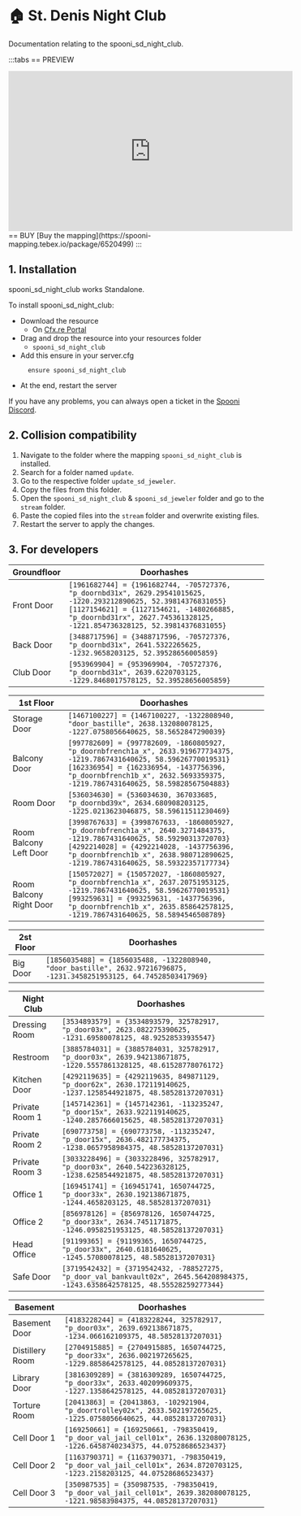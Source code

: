 # 🏠 St. Denis Night Club
Documentation relating to the spooni_sd_night_club.

<Badge type="warning" text="DISCLAIMER: This MLO is only an add-on to the existing St. Denis Saloon MLO from R*" />

:::tabs
== PREVIEW
<iframe width="560" height="315" src="https://www.youtube.com/embed/R52JiHn3LC8?si=NV0t88goGJOK2ITa" frameborder="0" allow="accelerometer; autoplay; clipboard-write; encrypted-media; gyroscope; picture-in-picture; web-share" referrerpolicy="strict-origin-when-cross-origin" allowfullscreen></iframe>
== BUY
[Buy the mapping](https://spooni-mapping.tebex.io/package/6520499)
:::

## 1. Installation
spooni_sd_night_club works Standalone.  

To install spooni_sd_night_club:
- Download the resource
  - On [Cfx.re Portal](https://portal.cfx.re/)
- Drag and drop the resource into your resources folder
  - `spooni_sd_night_club`
- Add this ensure in your server.cfg
  ```
    ensure spooni_sd_night_club
  ```
- At the end, restart the server

If you have any problems, you can always open a ticket in the [Spooni Discord](https://discord.gg/spooni).

## 2. Collision compatibility <Badge type="danger" text="IMPORTANT"/>
1. Navigate to the folder where the mapping `spooni_sd_night_club` is installed.
2. Search for a folder named `update`.
3. Go to the respective folder `update_sd_jeweler`.
4. Copy the files from this folder.
5. Open the `spooni_sd_night_club` & `spooni_sd_jeweler` folder and go to the `stream` folder.
6. Paste the copied files into the `stream` folder and overwrite existing files.
7. Restart the server to apply the changes.

## 3. For developers

<Badge type="warning" text="INFO: Some doorlocks have been overwritten. To avoid problems, we recommend entering our doorlocks at the top of the list in your doorlock script." />

| Groundfloor               | Doorhashes
|---------------------------|----------------------------------------------------------------------------------|
| Front Door                | `[1961682744] = {1961682744, -705727376, "p_doornbd31x", 2629.29541015625, -1220.293212890625, 52.39814376831055}` <br> `[1127154621] = {1127154621, -1480266885, "p_doornbd31rx", 2627.745361328125, -1221.854736328125, 52.39814376831055}`
| Back Door                 | `[3488717596] = {3488717596, -705727376, "p_doornbd31x", 2641.5322265625, -1232.9658203125, 52.39528656005859}`
| Club Door                 | `[953969904] = {953969904, -705727376, "p_doornbd31x", 2639.6220703125, -1229.8468017578125, 52.39528656005859}`

| 1st Floor                 | Doorhashes
|---------------------------|----------------------------------------------------------------------------------|
| Storage Door              | `[1467100227] = {1467100227, -1322808940, "door_bastille", 2638.132080078125, -1227.0758056640625, 58.5652847290039}`
| Balcony Door              | `[997782609] = {997782609, -1860805927, "p_doornbfrench1a_x", 2633.919677734375, -1219.7867431640625, 58.59626770019531}` <br> `[162336954] = {162336954, -1437756396, "p_doornbfrench1b_x", 2632.5693359375, -1219.7867431640625, 58.59828567504883}`
| Room Door                 | `[536034630] = {536034630, 367033685, "p_doornbd39x", 2634.680908203125, -1225.0213623046875, 58.59611511230469}`
| Room Balcony Left Door    | `[3998767633] = {3998767633, -1860805927, "p_doornbfrench1a_x", 2640.3271484375, -1219.7867431640625, 58.59290313720703}` <br> `[4292214028] = {4292214028, -1437756396, "p_doornbfrench1b_x", 2638.980712890625, -1219.7867431640625, 58.59322357177734}`
| Room Balcony Right Door   | `[150572027] = {150572027, -1860805927, "p_doornbfrench1a_x", 2637.20751953125, -1219.7867431640625, 58.59626770019531}` <br> `[993259631] = {993259631, -1437756396, "p_doornbfrench1b_x", 2635.858642578125, -1219.7867431640625, 58.5894546508789}`

| 2st Floor                 | Doorhashes
|---------------------------|----------------------------------------------------------------------------------|
| Big Door                  | `[1856035488] = {1856035488, -1322808940, "door_bastille", 2632.97216796875, -1231.3458251953125, 64.74528503417969}`

| Night Club                | Doorhashes
|---------------------------|----------------------------------------------------------------------------------|
| Dressing Room             | `[3534893579] = {3534893579, 325782917, "p_door03x", 2623.082275390625, -1231.69580078125, 48.92528533935547}`
| Restroom                  | `[3885784031] = {3885784031, 325782917, "p_door03x", 2639.942138671875, -1220.5557861328125, 48.61528778076172}`
| Kitchen Door              | `[4292119635] = {4292119635, 849871129, "p_door62x", 2630.172119140625, -1237.1258544921875, 48.58528137207031}`
| Private Room 1            | `[1457142361] = {1457142361, -113235247, "p_door15x", 2633.922119140625, -1240.2857666015625, 48.58528137207031}`
| Private Room 2            | `[690773758] = {690773758, -113235247, "p_door15x", 2636.482177734375, -1238.0657958984375, 48.58528137207031}`
| Private Room 3            | `[3033228496] = {3033228496, 325782917, "p_door03x", 2640.542236328125, -1238.6258544921875, 48.58528137207031}`
| Office 1                  | `[169451741] = {169451741, 1650744725, "p_door33x", 2630.192138671875, -1244.4658203125, 48.58528137207031}`
| Office 2                  | `[856978126] = {856978126, 1650744725, "p_door33x", 2634.7451171875, -1246.0958251953125, 48.58528137207031}`
| Head Office               | `[91199365] = {91199365, 1650744725, "p_door33x", 2640.6181640625, -1245.57080078125, 48.58528137207031}`
| Safe Door                 | `[3719542432] = {3719542432, -788527275, "p_door_val_bankvault02x", 2645.564208984375, -1243.6358642578125, 48.55528259277344}`

| Basement                  | Doorhashes
|---------------------------|----------------------------------------------------------------------------------|
| Basement Door             | `[4183228244] = {4183228244, 325782917, "p_door03x", 2639.692138671875, -1234.066162109375, 48.58528137207031}`
| Distillery Room           | `[2704915885] = {2704915885, 1650744725, "p_door33x", 2636.002197265625, -1229.8858642578125, 44.08528137207031}`
| Library Door              | `[3816309289] = {3816309289, 1650744725, "p_door33x", 2633.402099609375, -1227.1358642578125, 44.08528137207031}`
| Torture Room              | `[20413863] = {20413863, -102921904, "p_doortrolley02x", 2633.502197265625, -1225.0758056640625, 44.08528137207031}`
| Cell Door 1               | `[169250661] = {169250661, -798350419, "p_door_val_jail_cell01x", 2636.132080078125, -1226.6458740234375, 44.07528686523437}`
| Cell Door 2               | `[1163790371] = {1163790371, -798350419, "p_door_val_jail_cell01x", 2634.8720703125, -1223.2158203125, 44.07528686523437}`
| Cell Door 3               | `[350987535] = {350987535, -798350419, "p_door_val_jail_cell01x", 2639.382080078125, -1221.98583984375, 44.08528137207031}`